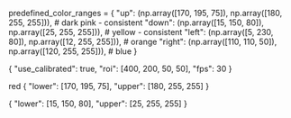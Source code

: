 predefined_color_ranges = {
    "up": (np.array([170, 195, 75]), np.array([180, 255, 255])),      # dark pink - consistent
    "down": (np.array([15, 150, 80]), np.array([25, 255, 255])),     # yellow - consistent
    "left": (np.array([5, 230, 80]), np.array([12, 255, 255])),   # orange
    "right": (np.array([110, 110, 50]), np.array([120, 255, 255])),  # blue
}


{
    "use_calibrated": true,
    "roi": [400, 200, 50, 50],
    "fps": 30
}


red
{
    "lower": [170, 195, 75],
    "upper": [180, 255, 255]
}

{
    "lower": [15, 150, 80],
    "upper": [25, 255, 255]
}
